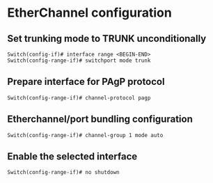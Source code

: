 # EtherChannel configuration

## Set trunking mode to TRUNK unconditionally

    Switch(config-if)# interface range <BEGIN-END>
    Switch(config-range-if)# switchport mode trunk

## Prepare interface for PAgP protocol

    Switch(config-range-if)# channel-protocol pagp

## Etherchannel/port bundling configuration

    Switch(config-range-if)# channel-group 1 mode auto

## Enable the selected interface

    Switch(config-range-if)# no shutdown
